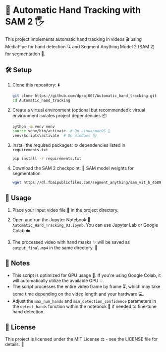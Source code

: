 
# 👋 Automatic Hand Tracking with SAM 2 🖐️

This project implements automatic hand tracking in videos 🎬 using MediaPipe for hand detection 🔍 and Segment Anything Model 2 (SAM 2) for segmentation 🧠.

## 🛠️ Setup

1. Clone this repository: ⬇️
   ```bash
   git clone https://github.com/dpraj007/Automatic_hand_tracking.git
   cd Automatic_hand_tracking
   ```

2. Create a virtual environment (optional but recommended):  virtual environment isolates project dependencies 📦
   ```bash
   python -m venv venv
   source venv/bin/activate  # On Linux/macOS 🍎
   venv\Scripts\activate  # On Windows 🪟
   ```

3. Install the required packages: ⚙️ dependencies listed in `requirements.txt`
   ```bash
   pip install -r requirements.txt
   ```

4. Download the SAM 2 checkpoint: 💾 SAM model weights for segmentation
   ```bash
   wget https://dl.fbaipublicfiles.com/segment_anything/sam_vit_h_4b8939.pth
   ```

## 🚀 Usage

1. Place your input video file 📂 in the project directory.

2. Open and run the Jupyter Notebook 📓 `Automatic_Hand_Tracking_03.ipynb`. You can use Jupyter Lab or Google Colab ☁️.

3. The processed video with hand masks ✨ will be saved as `output_final.mp4` in the same directory. 🎉



## 📝 Notes

- This script is optimized for GPU usage 🚀. If you're using Google Colab, it will automatically utilize the available GPU 💡.
- The script processes the entire video frame by frame ⏳, which may take some time depending on the video length and your hardware 💻.
- Adjust the `max_num_hands` and `min_detection_confidence` parameters in the `detect_hands` function within the notebook 📓 if needed to fine-tune hand detection.

## 📜 License

This project is licensed under the MIT License ⚖️ - see the LICENSE file for details. 📄

